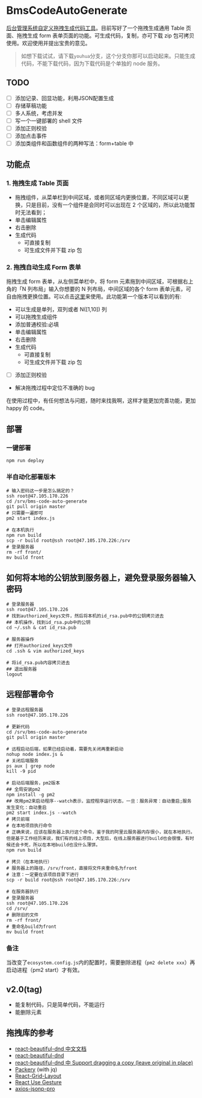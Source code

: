 # BmsCodeAutoGenerate

[后台管理系统自定义拖拽生成代码工具](http://47.105.170.226)。目前写好了一个拖拽生成通用 Table 页面、拖拽生成 form 表单页面的功能。可生成代码，复制，亦可下载 zip 包可拷贝使用。欢迎使用并提出宝贵的意见。

> 如想下载试试，请下载`youhua`分支，这个分支你那可以启动起来。只能生成代码，不能下载代码，因为下载代码是个单独的 node 服务。

## TODO

- [ ] 添加记录、回显功能，利用JSON配置生成
- [ ] 存储草稿功能
- [ ] 多人系统，考虑并发
- [ ] 写一个一键部署的 shell 文件
- [ ] 添加正则校验
- [ ] 添加点击事件
- [ ] 添加类组件和函数组件的两种写法：form+table 中

## 功能点

### 1. 拖拽生成 Table 页面

- 拖拽组件，从菜单栏到中间区域，或者同区域内更换位置，不同区域可以更换，只是目前，没有一个组件是会同时可以出现在 2 个区域的，所以此功能暂时无法看到；
- 单击编辑属性
- 右击删除
- 生成代码
  - 可直接复制
  - 可生成文件并下载 zip 包

### 2. 拖拽自动生成 Form 表单

拖拽生成 form 表单，从左侧菜单栏中，将 form 元素拖到中间区域，可根据右上角的「N 列布局」输入你想要的 N 列布局，中间区域的各个 form 表单元素，可自由拖拽更换位置。可以点击[这里](http://47.105.170.226/)来使用。此功能第一个版本可以看到的有:

- 可以生成是单列，双列或者 N([1,10]) 列
- 可以拖拽生成组件
- 添加普通校验:必填
- 单击编辑属性
- 右击删除
- 生成代码
  - 可直接复制
  - 可生成文件并下载 zip 包
- [ ] 添加正则校验
- 解决拖拽过程中定位不准确的 bug

在使用过程中，有任何想法与问题，随时来找我啊，这样才能更加完善功能，更加 happy 的 code。

## 部署

### 一键部署

```shell
npm run deploy
```

### 半自动化部署版本

```shell
# 输入密码这一步是怎么搞定的？
ssh root@47.105.170.226
cd /srv/bms-code-auto-generate
git pull origin master
# 只需要一遍即可
pm2 start index.js

# 在本机执行
npm run build
scp -r build root@ssh root@47.105.170.226:/srv
# 登录服务器
rm -rf front/
mv build front
```

## 如何将本地的公钥放到服务器上，避免登录服务器输入密码

```shell
# 登录服务器
ssh root@47.105.170.226
# 找到authorized_keys文件，然后将本机的id_rsa.pub中的公钥拷贝进去
## 本机操作，找到id_rsa.pub中的公钥
cd ~/.ssh & cat id_rsa.pub

# 服务器操作
## 打开authorized_keys文件
cd .ssh & vim authorized_keys

# 将id_rsa.pub内容拷贝进去
## 退出服务器
logout
```

## 远程部署命令

```shell
# 登录远程服务器
ssh root@47.105.170.226

# 更新代码
cd /srv/bms-code-auto-generate
git pull origin master

# 远程启动后端，如果已经启动着，需要先关闭再重新启动
nohup node index.js &
# 关闭后端服务
ps aux | grep node
kill -9 pid

# 启动后端服务，pm2版本
## 全局安装pm2
npm install -g pm2
## 改用pm2来启动程序--watch表示，监控程序运行状态，一旦：服务异常：自动重启;服务发生变化：自动重启
pm2 start index.js --watch
# 拷贝前端
# 在本地项目执行命令
# 正确来说，应该在服务器上执行这个命令，鉴于我的阿里云服务器内存很小，就在本地执行。但是基于工作经历来说，我们有的线上项目，大型后，在线上服务器进行build也会很慢，有时候还会卡死，所以在本地build也没什么薄饼。
npm run build

# 拷贝（在本地执行）
# 服务器上的路径，/srv/front，直接将文件夹重命名为front
# 注意：一定要在该项目目录下进行
scp -r build root@ssh root@47.105.170.226:/srv

# 在服务器执行
# 登录服务器
ssh root@47.105.170.226
cd /srv/
# 删除旧的文件
rm -rf front/
# 重命名build为front
mv build front
```

### 备注

当改变了`ecosystem.config.js`内的配置时，需要删除进程（`pm2 delete xxx`）再启动进程（pm2 start）才有效。

## v2.0(tag)

- 能复制代码，只是简单代码，不能运行
- 能删除元素

## 拖拽库的参考

- [react-beautiful-dnd 中文文档](https://github.com/chinanf-boy/react-beautiful-dnd-zh)
- [react-beautiful-dnd](https://github.com/atlassian/react-beautiful-dnd)
- [react-beautiful-dnd 中 Support dragging a copy (leave original in place)
  ](https://codesandbox.io/s/40p81qy7v0)
- [Packery](https://packery.metafizzy.co/) (with jq)
- [React-Grid-Layout](https://github.com/STRML/react-grid-layout)
- [React Use Gesture](https://use-gesture.netlify.app/docs/examples/)
- [axios-jsonp-pro](https://www.npmjs.com/package/axios-jsonp-pro)
